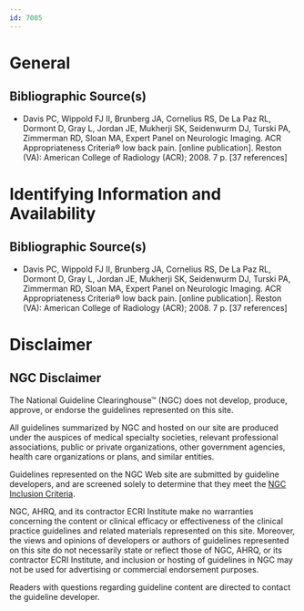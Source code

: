 ```yaml
---
id: 7005
---
```


# General

## Bibliographic Source(s)

- Davis PC, Wippold FJ II, Brunberg JA, Cornelius RS, De La Paz RL, Dormont D, Gray L, Jordan JE, Mukherji SK, Seidenwurm DJ, Turski PA, Zimmerman RD, Sloan MA, Expert Panel on Neurologic Imaging. ACR Appropriateness Criteria® low back pain. [online publication]. Reston (VA): American College of Radiology (ACR); 2008. 7 p. [37 references]

# Identifying Information and Availability

## Bibliographic Source(s)

- Davis PC, Wippold FJ II, Brunberg JA, Cornelius RS, De La Paz RL, Dormont D, Gray L, Jordan JE, Mukherji SK, Seidenwurm DJ, Turski PA, Zimmerman RD, Sloan MA, Expert Panel on Neurologic Imaging. ACR Appropriateness Criteria® low back pain. [online publication]. Reston (VA): American College of Radiology (ACR); 2008. 7 p. [37 references]

# Disclaimer

## NGC Disclaimer

The National Guideline Clearinghouse™ (NGC) does not develop, produce, approve, or endorse the guidelines represented on this site.

All guidelines summarized by NGC and hosted on our site are produced under the auspices of medical specialty societies, relevant professional associations, public or private organizations, other government agencies, health care organizations or plans, and similar entities.

Guidelines represented on the NGC Web site are submitted by guideline developers, and are screened solely to determine that they meet the [NGC Inclusion Criteria](/help-and-about/summaries/inclusion-criteria).

NGC, AHRQ, and its contractor ECRI Institute make no warranties concerning the content or clinical efficacy or effectiveness of the clinical practice guidelines and related materials represented on this site. Moreover, the views and opinions of developers or authors of guidelines represented on this site do not necessarily state or reflect those of NGC, AHRQ, or its contractor ECRI Institute, and inclusion or hosting of guidelines in NGC may not be used for advertising or commercial endorsement purposes.

Readers with questions regarding guideline content are directed to contact the guideline developer.

